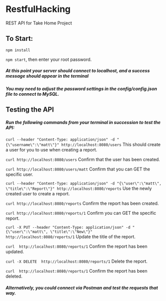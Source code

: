 # RestfulHacking
REST API for Take Home Project

## To Start:
`npm install`

`npm start`, then enter your root password.

##### At this point your server should connect to localhost, and a success message should appear in the terminal

##### You may need to adjust the password settings in the config/config.json file to connect to MySQL.

## Testing the API
##### Run the following commands from your terminal in succession to test the API:
`curl --header "Content-Type: application/json" -d "{\"username\":\"matt\"}" http://localhost:8080/users`
This should create a user for you to use when creating a report.

`curl http://localhost:8080/users`
Confirm that the user has been created.

`curl http://localhost:8080/users/matt`
Confirm that you can GET the specific user.

`curl --header "Content-Type: application/json" -d "{\"user\":\"matt\", \"title\":\"Report\"}" http://localhost:8080/reports`
Use the newly created user to create a report.

`curl http://localhost:8080/reports`
Confirm the report has been created.

`curl http://localhost:8080/reports/1`
Confirm you can GET the specific report.

`curl -X PUT --header "Content-Type: application/json" -d "{\"user\":\"matt\", \"title\":\"New\"}" http://localhost:8080/reports/1`
Update the title of the report.

`curl  http://localhost:8080/reports/1`
Confirm the report has been updated.

`curl -X DELETE  http://localhost:8080/reports/1`
Delete the report.

`curl  http://localhost:8080/reports/1`
Confirm the report has been deleted.

##### Alternatively, you could connect via Postman and test the requests that way. 
